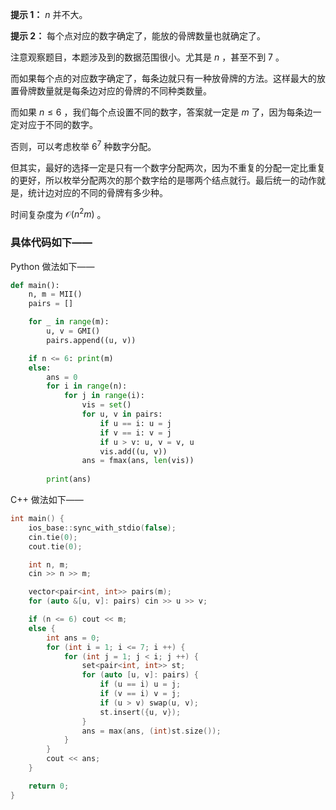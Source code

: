 **提示 1：** $n$ 并不大。

**提示 2：** 每个点对应的数字确定了，能放的骨牌数量也就确定了。

注意观察题目，本题涉及到的数据范围很小。尤其是 $n$ ，甚至不到 $7$ 。

而如果每个点的对应数字确定了，每条边就只有一种放骨牌的方法。这样最大的放置骨牌数量就是每条边对应的骨牌的不同种类数量。

而如果 $n\leq 6$ ，我们每个点设置不同的数字，答案就一定是 $m$ 了，因为每条边一定对应于不同的数字。

否则，可以考虑枚举 $6^7$ 种数字分配。

但其实，最好的选择一定是只有一个数字分配两次，因为不重复的分配一定比重复的更好，所以枚举分配两次的那个数字给的是哪两个结点就行。最后统一的动作就是，统计边对应的不同的骨牌有多少种。

时间复杂度为 $\mathcal{O}(n^2m)$ 。

### 具体代码如下——

Python 做法如下——

```Python []
def main():
    n, m = MII()
    pairs = []

    for _ in range(m):
        u, v = GMI()
        pairs.append((u, v))

    if n <= 6: print(m)
    else:
        ans = 0
        for i in range(n):
            for j in range(i):
                vis = set()
                for u, v in pairs:
                    if u == i: u = j
                    if v == i: v = j
                    if u > v: u, v = v, u
                    vis.add((u, v))
                ans = fmax(ans, len(vis))
        
        print(ans)
```

C++ 做法如下——

```cpp []
int main() {
    ios_base::sync_with_stdio(false);
    cin.tie(0);
    cout.tie(0);

    int n, m;
    cin >> n >> m;

    vector<pair<int, int>> pairs(m);
    for (auto &[u, v]: pairs) cin >> u >> v;

    if (n <= 6) cout << m;
    else {
        int ans = 0;
        for (int i = 1; i <= 7; i ++) {
            for (int j = 1; j < i; j ++) {
                set<pair<int, int>> st;
                for (auto [u, v]: pairs) {
                    if (u == i) u = j;
                    if (v == i) v = j;
                    if (u > v) swap(u, v);
                    st.insert({u, v});
                }
                ans = max(ans, (int)st.size());
            }
        }
        cout << ans;
    }

    return 0;
}
```